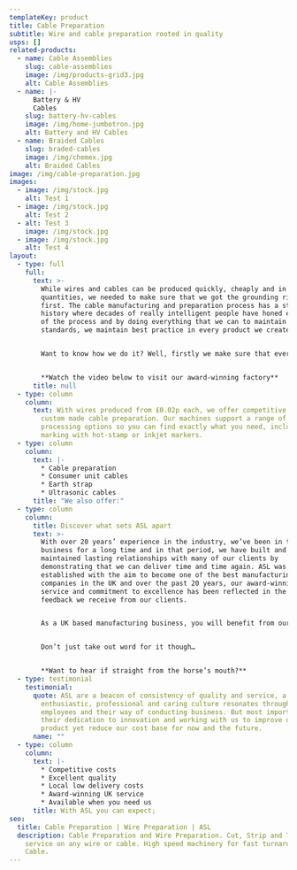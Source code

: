 ```yaml
---
templateKey: product
title: Cable Preparation
subtitle: Wire and cable preparation rooted in quality
usps: []
related-products:
  - name: Cable Assemblies
    slug: cable-assemblies
    image: /img/products-grid3.jpg
    alt: Cable Assemblies
  - name: |-
      Battery & HV 
      Cables
    slug: battery-hv-cables
    image: /img/home-jumbotron.jpg
    alt: Battery and HV Cables
  - name: Braided Cables
    slug: braded-cables
    image: /img/chemex.jpg
    alt: Braided Cables
image: /img/cable-preparation.jpg
images:
  - image: /img/stock.jpg
    alt: Test 1
  - image: /img/stock.jpg
    alt: Test 2
  - alt: Test 3
    image: /img/stock.jpg
  - image: /img/stock.jpg
    alt: Test 4
layout:
  - type: full
    full:
      text: >-
        While wires and cables can be produced quickly, cheaply and in large
        quantities, we needed to make sure that we got the grounding right
        first. The cable manufacturing and preparation process has a strong
        history where decades of really intelligent people have honed each stage
        of the process and by doing everything that we can to maintain their
        standards, we maintain best practice in every product we create. 


        Want to know how we do it? Well, firstly we make sure that every one of our IPC A-620 trained manufacturing technicians has the know-how required to create and test these products, alongside the integrity to want to maintain our exceptionally high standards. Fancy taking a look around our award-winning factory to see where the magic happens? 


        **Watch the video below to visit our award-winning factory**
      title: null
  - type: column
    column:
      text: With wires produced from £0.02p each, we offer competitive prices on all
        custom made cable preparation. Our machines support a range of
        processing options so you can find exactly what you need, including wire
        marking with hot-stamp or inkjet markers.
  - type: column
    column:
      text: |-
        * Cable preparation 
        * Consumer unit cables 
        * Earth strap 
        * Ultrasonic cables
      title: "We also offer:"
  - type: column
    column:
      title: Discover what sets ASL apart
      text: >-
        With over 20 years’ experience in the industry, we’ve been in this
        business for a long time and in that period, we have built and
        maintained lasting relationships with many of our clients by
        demonstrating that we can deliver time and time again. ASL was
        established with the aim to become one of the best manufacturing
        companies in the UK and over the past 20 years, our award-winning
        service and commitment to excellence has been reflected in the wonderful
        feedback we receive from our clients. 


        As a UK based manufacturing business, you will benefit from our personal service and high-quality standards, as well as a faster turnaround than if you outsource abroad. With a factory based in the North of England, we can deliver low-cost products at high volumes, as and when you need them. 


        Don’t just take out word for it though… 


        **Want to hear if straight from the horse’s mouth?**
  - type: testimonial
    testimonial:
      quote: ASL are a beacon of consistency of quality and service, a business who’s
        enthusiastic, professional and caring culture resonates throughout the
        employees and their way of conducting business. But most importantly
        their dedication to innovation and working with us to improve our
        product yet reduce our cost base for now and the future.
      name: ""
  - type: column
    column:
      text: |-
        * Competitive costs
        * Excellent quality
        * Local low delivery costs
        * Award-winning UK service
        * Available when you need us
      title: With ASL you can expect;
seo:
  title: Cable Preparation | Wire Preparation | ASL
  description: Cable Preparation and Wire Preparation. Cut, Strip and Terminate
    service on any wire or cable. High speed machinery for fast turnaround
    Cable.
---
```

